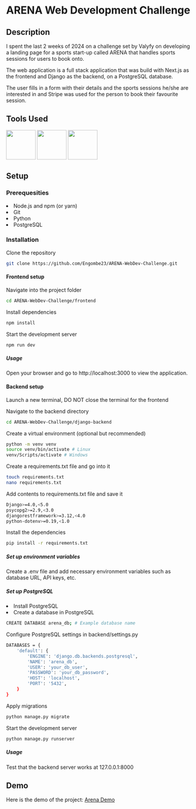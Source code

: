 # ARENA Web Development Challenge

<h2>Description</h2>

<p>I spent the last 2 weeks of 2024 on a challenge set by Valyfy on developing a landing page for a sports start-up called ARENA that handles sports sessions for users to book onto.</p>

<p>The web application is a full stack application that was build with Next.js as the frontend and Django as the backend, on a PostgreSQL database.</p>

<p>The user fills in a form with their details and the sports sessions he/she are interested in and Stripe was used for the person to book their favourite session.</p>

<h2>Tools Used</h2>

<p>
  <img src="https://cdn.jsdelivr.net/gh/devicons/devicon@latest/icons/nextjs/nextjs-original-wordmark.svg" width="80" height="80"/>
  <img src="https://cdn.jsdelivr.net/gh/devicons/devicon@latest/icons/django/django-plain.svg" width="80" height="80"/>
  <img src="https://cdn.jsdelivr.net/gh/devicons/devicon@latest/icons/postgresql/postgresql-original-wordmark.svg" width="80" height="80" />
                
</p>

<h2>Setup</h2>

<h3>Prerequesities</h3>

<li>Node.js and npm (or yarn)</li>
<li>Git</li>
<li>Python</li>
<li>PostgreSQL</li>

<h3>Installation</h3>

<p>Clone the repository</p>

```bash
git clone https://github.com/Engombe23/ARENA-WebDev-Challenge.git

```
<h4>Frontend setup</h4>

<p>Navigate into the project folder</p>

```bash
cd ARENA-WebDev-Challenge/frontend
```

<p>Install dependencies</p>

```bash
npm install
```

<p>Start the development server</p>

```bash
npm run dev
```

<h5>Usage</h5>

<p>Open your browser and go to http://localhost:3000 to view the application.</p>

<h4>Backend setup</h4>

<p>Launch a new terminal, DO NOT close the terminal for the frontend</p>

<p>Navigate to the backend directory</p>

```bash
cd ARENA-WebDev-Challenge/django-backend
```

<p>Create a virtual environment (optional but recommended)</p>

```bash
python -m venv venv
source venv/bin/activate # Linux
venv/Scripts/activate # Windows
```

<p>Create a requirements.txt file and go into it </p>

```bash
touch requirements.txt
nano requirements.txt
```

<p>Add contents to requirements.txt file and save it</p>

```bash
Django>=4.0,<5.0
psycopg2>=2.9,<3.0
djangorestframework>=3.12,<4.0
python-dotenv>=0.19,<1.0
```

<p>Install the dependencies</p>

```bash
pip install -r requirements.txt
```

<h5>Set up environment variables</h5>

<p>Create a .env file and add necessary environment variables such as database URL, API keys, etc.</p>

<h5>Set up PostgreSQL</h5>

<li>Install PostgreSQL</li>
<li>Create a database in PostgreSQL</li>

```bash
CREATE DATABASE arena_db; # Example database name
```
<p>Configure PostgreSQL settings in backend/settings.py</p>

```bash
DATABASES = {
    'default': {
        'ENGINE': 'django.db.backends.postgresql',
        'NAME': 'arena_db',
        'USER': 'your_db_user',
        'PASSWORD': 'your_db_password',
        'HOST': 'localhost',
        'PORT': '5432',
    }
}
```

<p>Apply migrations</p>

```bash
python manage.py migrate
```

<p>Start the development server</p>

```bash
python manage.py runserver
```

<h5>Usage</h5>

<p>Test that the backend server works at 127.0.0.1:8000</p>

<h2>Demo</h2>

<p>Here is the demo of the project: <a href="https://youtu.be/nFZ7F7Rxy44">Arena Demo</a></p>

